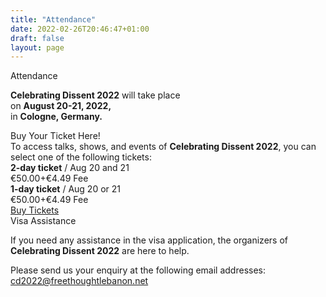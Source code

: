 ```yaml
---
title: "Attendance"
date: 2022-02-26T20:46:47+01:00
draft: false
layout: page
---
```


<div class="title">Attendance</div>

<div id="venue_section" class="attendance-top ven-bg">
<!--    <Ximg src="/CD2022_Apply_background.jpg" alt="Background for the last slide of the main page" title="Background Image" />-->
    <div class="text-container">
        <div class="body">
            <p>
                <strong>Celebrating Dissent 2022</strong> will take place<br />
                on <strong>August 20-21, 2022,</strong> <br />
				in <strong>Cologne, Germany.</strong><br />
            </p>
        </div>
    </div>
</div>

<div class="main-column">
	<div id="ticket_section" class="buy-ticket bg-purple">
		<div class="title">Buy Your Ticket Here!</div>
		<div class="text">To access talks, shows, and events of <strong>Celebrating Dissent 2022</strong>, you can select one of the following tickets:</div>
		<div class="text"><strong>2-day ticket</strong> / Aug 20 and 21 <div class="fee">€50.00+€4.49 Fee</div></div>
		<div class="text"><strong>1-day ticket</strong> / Aug 20 or 21 <div class="fee">€50.00+€4.49 Fee</div></div>
		<a class="button" href="https://www.eventbrite.co.uk/e/celebrating-dissent-2022-tickets-270982685507">Buy Tickets</a>
	</div>
	<div id="visa_section" class="visa-assistance">
		<div class="title">Visa Assistance</div>
		<p>
		If you need any assistance in the visa application, the organizers of <strong>Celebrating Dissent 2022</strong> are here to help.
		</p>
		<p>
		Please send us your enquiry at the following email addresses:<br>
		<a class="barid" href="mailto:cd2022@freethoughtlebanon.net">cd2022@freethoughtlebanon.net</a><br>
		</p>
	</div>
</div>